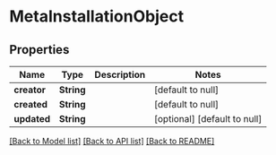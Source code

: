 # MetaInstallationObject

## Properties
Name | Type | Description | Notes
------------ | ------------- | ------------- | -------------
**creator** | **String** |  | [default to null]
**created** | **String** |  | [default to null]
**updated** | **String** |  | [optional] [default to null]

[[Back to Model list]](../README.md#documentation-for-models) [[Back to API list]](../README.md#documentation-for-api-endpoints) [[Back to README]](../README.md)


